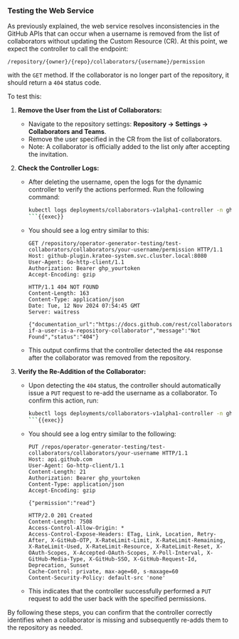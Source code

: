 ### Testing the Web Service

As previously explained, the web service resolves inconsistencies in the GitHub APIs that can occur when a username is removed from the list of collaborators without updating the Custom Resource (CR). At this point, we expect the controller to call the endpoint:

```
/repository/{owner}/{repo}/collaborators/{username}/permission
```

with the `GET` method. If the collaborator is no longer part of the repository, it should return a `404` status code.

To test this:

1. **Remove the User from the List of Collaborators:**
   - Navigate to the repository settings: **Repository → Settings → Collaborators and Teams**.
   - Remove the user specified in the CR from the list of collaborators.
   - Note: A collaborator is officially added to the list only after accepting the invitation.

2. **Check the Controller Logs:**
   - After deleting the username, open the logs for the dynamic controller to verify the actions performed. Run the following command:

     ```bash
     kubectl logs deployments/collaborators-v1alpha1-controller -n gh-system | grep -C 7 "404 NOT FOUND" | tail -15
     ```{{exec}}

   - You should see a log entry similar to this:

     ```
     GET /repository/operator-generator-testing/test-collaborators/collaborators/your-username/permission HTTP/1.1
     Host: github-plugin.krateo-system.svc.cluster.local:8080
     User-Agent: Go-http-client/1.1
     Authorization: Bearer ghp_yourtoken
     Accept-Encoding: gzip

     HTTP/1.1 404 NOT FOUND
     Content-Length: 163
     Content-Type: application/json
     Date: Tue, 12 Nov 2024 07:54:45 GMT
     Server: waitress
     
     {"documentation_url":"https://docs.github.com/rest/collaborators/collaborators#check-if-a-user-is-a-repository-collaborator","message":"Not Found","status":"404"}
     ```

   - This output confirms that the controller detected the `404` response after the collaborator was removed from the repository.

3. **Verify the Re-Addition of the Collaborator:**
   - Upon detecting the `404` status, the controller should automatically issue a `PUT` request to re-add the username as a collaborator. To confirm this action, run:

     ```bash
     kubectl logs deployments/collaborators-v1alpha1-controller -n gh-system | grep -B 10 -A 5 "201 Created" | tail -15
     ```{{exec}}

   - You should see a log entry similar to the following:

     ```
     PUT /repos/operator-generator-testing/test-collaborators/collaborators/your-username HTTP/1.1
     Host: api.github.com
     User-Agent: Go-http-client/1.1
     Content-Length: 21
     Authorization: Bearer ghp_yourtoken
     Content-Type: application/json
     Accept-Encoding: gzip

     {"permission":"read"}

     HTTP/2.0 201 Created
     Content-Length: 7508
     Access-Control-Allow-Origin: *
     Access-Control-Expose-Headers: ETag, Link, Location, Retry-After, X-GitHub-OTP, X-RateLimit-Limit, X-RateLimit-Remaining, X-RateLimit-Used, X-RateLimit-Resource, X-RateLimit-Reset, X-OAuth-Scopes, X-Accepted-OAuth-Scopes, X-Poll-Interval, X-GitHub-Media-Type, X-GitHub-SSO, X-GitHub-Request-Id, Deprecation, Sunset
     Cache-Control: private, max-age=60, s-maxage=60
     Content-Security-Policy: default-src 'none'
     ```

   - This indicates that the controller successfully performed a `PUT` request to add the user back with the specified permissions.

By following these steps, you can confirm that the controller correctly identifies when a collaborator is missing and subsequently re-adds them to the repository as needed.